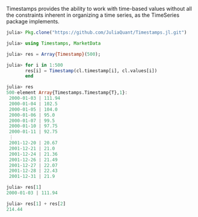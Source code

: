 Timestamps provides the ability to work with time-based values without all the constraints inherent in organizing
a time series, as the TimeSeries package implements.

````julia
julia> Pkg.clone("https://github.com/JuliaQuant/Timestamps.jl.git")

julia> using Timestamps, MarketData

julia> res = Array{Timestamp}(500);

julia> for i in 1:500
       res[i] = Timestamp(cl.timestamp[i], cl.values[i])
       end

julia> res
500-element Array{Timestamps.Timestamp{T},1}:
 2000-01-03 | 111.94
 2000-01-04 | 102.5 
 2000-01-05 | 104.0 
 2000-01-06 | 95.0  
 2000-01-07 | 99.5  
 2000-01-10 | 97.75 
 2000-01-11 | 92.75 
 ⋮                  
 2001-12-20 | 20.67 
 2001-12-21 | 21.0  
 2001-12-24 | 21.36 
 2001-12-26 | 21.49 
 2001-12-27 | 22.07 
 2001-12-28 | 22.43 
 2001-12-31 | 21.9  

julia> res[1]
2000-01-03 | 111.94

julia> res[1] + res[2]
214.44
````

